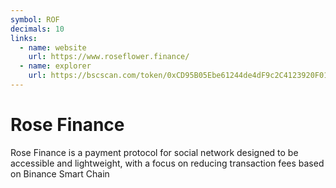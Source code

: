 ```yaml
---
symbol: ROF
decimals: 10
links:
  - name: website
    url: https://www.roseflower.finance/
  - name: explorer
    url: https://bscscan.com/token/0xCD95B05Ebe61244de4dF9c2C4123920F016a06DF
---
```


# Rose Finance

Rose Finance is a payment protocol for social network designed to be accessible and lightweight, with a focus on reducing transaction fees based on Binance Smart Chain
